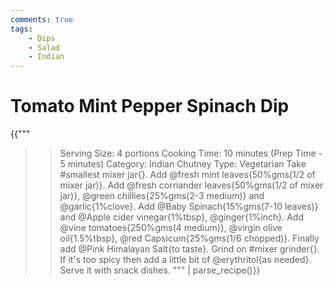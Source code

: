 ```yaml
---
comments: true
tags:
    - Dips
    - Salad
    - Indian
--- 
```


# Tomato Mint Pepper Spinach Dip 

{{"""
>> Serving Size: 4 portions
>> Cooking Time: 10 minutes (Prep Time - 5 minutes)
>> Category: Indian Chutney
>> Type: Vegetarian
Take #smallest mixer jar{}.
Add @fresh mint leaves{50%gms(1/2 of mixer jar)}.
Add @fresh corriander leaves{50%gms(1/2 of mixer jar)}, @green chillies{25%gms(2-3 medium)} and @garlic{1%clove}.
Add @Baby Spinach{15%gms(7-10 leaves)} and @Apple cider vinegar{1%tbsp}, @ginger{1%inch}.
Add @vine tomatoes{250%gms(4 medium)}, @virgin olive oil{1.5%tbsp}, @red Capsicum{25%gms(1/6 chopped)}.
Finally add @Pink Himalayan Salt{to taste}.
Grind on #mixer grinder{}.
If it's too spicy then add a little bit of @erythritol{as needed}.
Serve it with snack dishes.
""" | parse_recipe()}}
